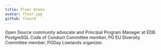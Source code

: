 ```yaml
---
title: Floor Drees
avatar: floor.jpg
github: floord
---
```


Open Source community advocate and Principal Program Manager at EDB. PostgreSQL Code of Conduct Committee member, PG EU Diversity Committee member, PGDay Lowlands organizer. 